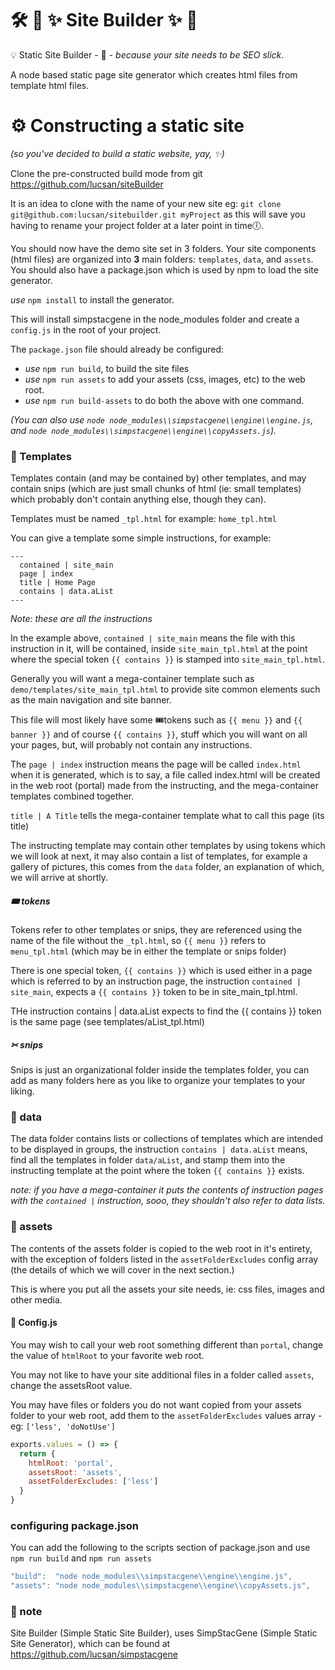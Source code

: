 # 🛠 💎 ✨ Site Builder ✨ 💎

💡 Static Site Builder - 💎 - _because your site needs to be SEO slick_.

A node based static page site generator which creates html files from template html files.

# ⚙ Constructing a static site

_(so you've decided to build a static website, yay, ✨)_

Clone the pre-constructed build mode from git https://github.com/lucsan/siteBuilder

It is an idea to clone with the name of your new site eg: `git clone git@github.com:lucsan/sitebuilder.git myProject` as this will save you having to rename your project folder at a later point in time🕕.

You should now have the demo site set in 3 folders. Your site components (html files) are organized into __3__ main folders: `templates`, `data`, and `assets`. You should also have a package.json which is used by npm to load the site generator.

 _use_ `npm install` to install the generator.

This will install simpstacgene in the node_modules folder and create a `config.js` in the root of your project.

The `package.json` file should already be configured:
- _use_ `npm run build`,  to build the site files
- _use_ `npm run assets` to add your assets (css, images, etc) to the web root.
- _use_ `npm run build-assets` to do both the above with one command.

_(You can also use `node node_modules\\simpstacgene\\engine\\engine.js`, and `node node_modules\\simpstacgene\\engine\\copyAssets.js`)._

### 🧬 Templates

Templates contain (and may be contained by) other templates, and may contain snips (which are just small chunks of html (ie: small templates) which probably don't contain anything else, though they can).

Templates must be named `_tpl.html` for example: `home_tpl.html`

You can give a template some simple instructions, for example:

```
---
  contained | site_main
  page | index
  title | Home Page
  contains | data.aList
---
```
_Note: these are all the instructions_

In the example above, `contained | site_main` means the file with this instruction in it, will be contained, inside `site_main_tpl.html` at the point where the special token `{{ contains }}` is stamped into `site_main_tpl.html`.

Generally you will want a mega-container template such as `demo/templates/site_main_tpl.html` to provide site common elements such as the main navigation and site banner.

This file will most likely have some 🎟tokens such as `{{ menu }}` and `{{ banner }}` and of course `{{ contains }}`, stuff which you will want on all your pages, but, will probably not contain any instructions.

The `page | index` instruction means the page will be called `index.html` when it is generated, which is to say, a file called index.html will be created in the web root (portal) made from the instructing, and the mega-container templates combined together.

`title | A Title` tells the mega-container template what to call this page (its title)

The instructing template may contain other templates by using tokens which we will look at next, it may also contain a list of templates, for example a gallery of pictures, this comes from the `data` folder, an explanation of which, we will arrive at shortly.

##### 🎟 tokens

Tokens refer to other templates or snips, they are referenced using the name of the file without the `_tpl.html`, so `{{ menu }}` refers to `menu_tpl.html` (which may be in either the template or snips folder)

There is one special token, `{{ contains }}` which is used either in a page which is referred to by an instruction page, the instruction `contained | site_main`, expects a `{{ contains }}` token to be in site_main_tpl.html.

THe instruction contains | data.aList expects to find the {{ contains }} token is the same page (see templates/aList_tpl.html)

##### ✂ snips

Snips is just an organizational folder inside the templates folder, you can add as many folders here as you like to organize your templates to your liking.

### 🧺 data

The data folder contains lists or collections of templates which are intended to be displayed in groups, the instruction `contains | data.aList` means, find all the templates in folder `data/aList`, and  stamp them into the instructing template at the point where the token `{{ contains }}` exists.

_note: if you have a mega-container it puts the contents of instruction pages with the `contained |` instruction, sooo, they shouldn't also refer to data lists._

### 🎎 assets

The contents of the assets folder is copied to the web root in it's entirety, with the exception of folders listed in the `assetFolderExcludes` config array (the details of which we will cover in the next section.)

This is where you put all the assets your site needs, ie: css files, images and other media.

#### 📃 Config.js

You may wish to call your web root something different than `portal`, change the value of `htmlRoot` to your favorite web root.

You may not like to have your site additional files in a folder called `assets`, change the assetsRoot value.

You may have files or folders you do not want copied from your assets folder to your web root, add them to the `assetFolderExcludes` values array - eg: `['less', 'doNotUse']`
```javascript
exports.values = () => {
  return {
    htmlRoot: 'portal',
    assetsRoot: 'assets',
    assetFolderExcludes: ['less']
  }
}
```

### configuring package.json

You can add the following to the scripts section of package.json and use `npm run build` and `npm run assets`

```javascript
"build":  "node node_modules\\simpstacgene\\engine\\engine.js",
"assets": "node node_modules\\simpstacgene\\engine\\copyAssets.js",
```
### 📝 note
Site Builder (Simple Static Site Builder), uses SimpStacGene (Simple Static Site Generator), which can be found at https://github.com/lucsan/simpstacgene
